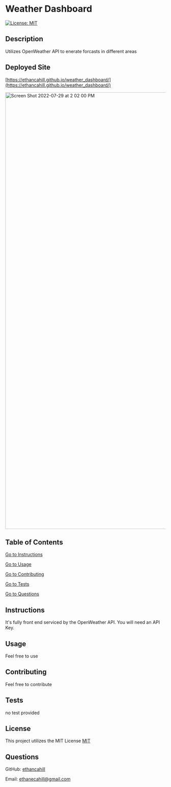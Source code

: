# Weather Dashboard
  [![License: MIT](https://img.shields.io/badge/License-MIT-yellow.svg)](https://opensource.org/licenses/MIT)
  
  ## Description

  Utilizes OpenWeather API to enerate forcasts in different areas
  
  ## Deployed Site
  
  [https://ethancahill.github.io/weather_dashboard/](https://ethancahill.github.io/weather_dashboard/)
  
<img width="1371" alt="Screen Shot 2022-07-29 at 2 02 00 PM" src="https://user-images.githubusercontent.com/99375366/181818348-f4fdba52-ba82-4be4-9b7a-f866f9e88fd7.png">


  ## Table of Contents

  [Go to Instructions](#instructions)

  [Go to Usage](#usage)

  [Go to Contributing](#contributing)

  [Go to Tests](#tests)

  [Go to Questions](#questions)


  ## Instructions

  It's fully front end serviced by the OpenWeather API. You will need an API Key.


  ## Usage

  Feel free to use


  ## Contributing

  Feel free to contribute


  ## Tests

  no test provided


  ## License


  This project utilizes the MIT License
  [MIT](https://opensource.org/licenses/MIT)


  ## Questions

GitHub: [ethancahill](github.com/ethancahill)

Email: ethanecahill@gmail.com
